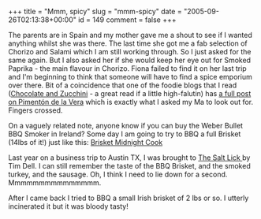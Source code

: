 +++
title = "Mmm, spicy"
slug = "mmm-spicy"
date = "2005-09-26T02:13:38+00:00"
id = 149
comment = false
+++

The parents are in Spain and my mother gave me a shout to see if I wanted anything whilst she was there. The last time she got me a fab selection of Chorizo and Salami which I am still working through. So I just asked for the same again. But I also asked her if she would keep her eye out for Smoked Paprika - the main flavour in Chorizo. Fiona failed to find it on her last trip and I'm beginning to think that someone will have to find a  spice emporium  over there. Bit of a coincidence that one of the foodie blogs that I read ([Chocolate and Zucchini](http://chocolateandzucchini.com) - a great read if a little high-falutin) has [a full post on Piment&oacute;n de la Vera](http://chocolateandzucchini.com/archives/2005/09/pimentn_de_la_vera.php) which is exactly what I asked my Ma to look out for. Fingers crossed.

On a vaguely related note, anyone know if you can buy the Weber Bullet BBQ Smoker in Ireland? Some day I am going to try to BBQ a full Brisket (14lbs of it!) just like this: [Brisket Midnight Cook](http://www.virtualweberbullet.com/brisket2.html)

Last year on a business trip to Austin TX, I was brought to [The Salt Lick ](http://www.saltlickbbq.com/)by Tim Dell. I can still remember the taste of the BBQ Brisket, and the smoked turkey, and the sausage. Oh, I think I need to lie down for a second. Mmmmmmmmmmmmmmm.

After I came back I tried to BBQ a small  Irish  brisket of 2 lbs or so. I utterly incinerated it but it was bloody tasty!
